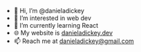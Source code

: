 - 👋 Hi, I’m @danieladickey
- 👀 I’m interested in web dev
- 🌱 I’m currently learning React
- 🌐 My website is [danieladickey.dev](https://www.danieladickey.dev)
- 📫 Reach me at [danieladickey@gmail.com](mailto:danieladickey@gmail.com)

<!---
danieladickey/danieladickey is a ✨ special ✨ repository because its `README.md` (this file) appears on your GitHub profile.
You can click the Preview link to take a look at your changes.
--->
